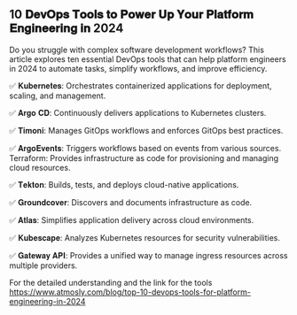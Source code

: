 ## 10 𝐃𝐞𝐯𝐎𝐩𝐬 𝐓𝐨𝐨𝐥𝐬 𝐭𝐨 𝐏𝐨𝐰𝐞𝐫 𝐔𝐩 𝐘𝐨𝐮𝐫 𝐏𝐥𝐚𝐭𝐟𝐨𝐫𝐦 𝐄𝐧𝐠𝐢𝐧𝐞𝐞𝐫𝐢𝐧𝐠 𝐢𝐧 2024
Do you struggle with complex software development workflows? This article explores ten essential DevOps tools that can help platform engineers in 2024 to automate tasks, simplify workflows, and improve efficiency. 


✅ 𝐊𝐮𝐛𝐞𝐫𝐧𝐞𝐭𝐞𝐬: Orchestrates containerized applications for deployment, scaling, and management.

✅ 𝐀𝐫𝐠𝐨 𝐂𝐃: Continuously delivers applications to Kubernetes clusters.

✅ 𝐓𝐢𝐦𝐨𝐧𝐢: Manages GitOps workflows and enforces GitOps best practices.

✅ 𝐀𝐫𝐠𝐨𝐄𝐯𝐞𝐧𝐭𝐬: Triggers workflows based on events from various sources.
Terraform: Provides infrastructure as code for provisioning and managing cloud resources.

✅ 𝐓𝐞𝐤𝐭𝐨𝐧: Builds, tests, and deploys cloud-native applications.

✅ 𝐆𝐫𝐨𝐮𝐧𝐝𝐜𝐨𝐯𝐞𝐫: Discovers and documents infrastructure as code.

✅ 𝐀𝐭𝐥𝐚𝐬: Simplifies application delivery across cloud environments.

✅ 𝐊𝐮𝐛𝐞𝐬𝐜𝐚𝐩𝐞: Analyzes Kubernetes resources for security vulnerabilities.

✅ 𝐆𝐚𝐭𝐞𝐰𝐚𝐲 𝐀𝐏𝐈: Provides a unified way to manage ingress resources across multiple providers.


For the detailed understanding and the link for the tools
https://www.atmosly.com/blog/top-10-devops-tools-for-platform-engineering-in-2024
